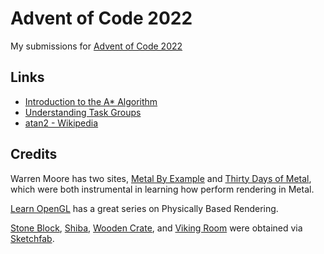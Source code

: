 # Advent of Code 2022

My submissions for [Advent of Code 2022](https://adventofcode.com)

## Links

* [Introduction to the A\* Algorithm](https://www.redblobgames.com/pathfinding/a-star/introduction.html)
* [Understanding Task Groups](https://swiftsenpai.com/swift/understanding-task-groups/)
* [atan2 - Wikipedia](https://en.wikipedia.org/wiki/Atan2)

## Credits

Warren Moore has two sites, [Metal By Example][metal-by-example] and [Thirty Days of Metal][thirty-days-of-metal], which
were both instrumental in learning how perform rendering in Metal.

[Learn OpenGL][learn-opengl] has a great series on Physically Based Rendering.

[Stone Block][stone-block], [Shiba][shiba], [Wooden Crate][wooden-crate], and [Viking Room][viking-room] were obtained via [Sketchfab][sketchfab].

  [metal-by-example]: https://metalbyexample.com "Metal by Example"
  [thirty-days-of-metal]: https://medium.com/@warrenm "Warren More - Medium"
  [learn-opengl]: https://learnopengl.com/PBR/Theory "Learn OpenGL PBR Theory"
  [stone-block]: https://sketchfab.com/3d-models/stylized-low-poly-stone-block-8e0ed57a0c204e938437f798f05ae57d "Stone Block"
  [shiba]: https://sketchfab.com/3d-models/shiba-faef9fe5ace445e7b2989d1c1ece361c "Shiba"
  [wooden-crate]: https://sketchfab.com/3d-models/wooden-crate-2a3ac54357bb4b92bfbc119111c09fd1
  [viking-room]: https://sketchfab.com/3d-models/viking-room-6d61f7f0b597490aab7afa003e4ec725 "Viking Room"
  [sketchfab]: https://sketchfab.com "Sketchfab"
